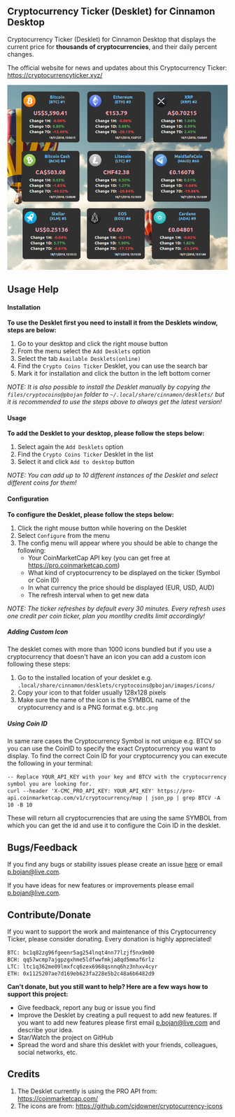 ## Cryptocurrency Ticker (Desklet) for Cinnamon Desktop

Cryptocurrency Ticker (Desklet) for Cinnamon Desktop that displays the current price for **thousands of cryptocurrencies**, and their daily percent changes.

The official website for news and updates about this Cryptocurrency Ticker: https://cryptocurrencyticker.xyz/

![Desklet screenshot](screenshot.png)

## Usage Help

#### Installation

**To use the Desklet first you need to install it from the Desklets window, steps are below:**

1. Go to your desktop and click the right mouse button
2. From the menu select the `Add Desklets` option
3. Select the tab `Available Desklets(online)`
4. Find the `Crypto Coins Ticker` Desklet, you can use the search bar
5. Mark it for installation and click the button in the left bottom corner

*NOTE: It is also possible to install the Desklet manually by copying the `files/cryptocoins@pbojan` folder to `~/.local/share/cinnamon/desklets/` but it is recommended to use the steps above to always get the latest version!*

#### Usage

**To add the Desklet to your desktop, please follow the steps below:**

1. Select again the `Add Desklets` option
2. Find the `Crypto Coins Ticker` Desklet in the list
3. Select it and click `Add to desktop` button

*NOTE: You can add up to 10 different instances of the Desklet and select different coins for them!*

#### Configuration

**To configure the Desklet, please follow the steps below:**

1. Click the right mouse button while hovering on the Desklet
2. Select `Configure` from the menu
3. The config menu will appear where you should be able to change the following:
    - Your CoinMarketCap API key (you can get free at https://pro.coinmarketcap.com)
    - What kind of cryptocurrency to be displayed on the ticker (Symbol or Coin ID)
    - In what currency the price should be displayed (EUR, USD, AUD)
    - The refresh interval when to get new data

*NOTE: The ticker refreshes by default every 30 minutes. Every refresh uses one credit per coin ticker, plan you montlhy credits limit accordingly!*

##### Adding Custom Icon

The desklet comes with more than 1000 icons bundled but if you use a cryptocurrency that doesn't have an icon you can add a custom icon following these steps:

1. Go to the installed location of your desklet e.g. `.local/share/cinnamon/desklets/cryptocoins@pbojan/images/icons/`
2. Copy your icon to that folder usually 128x128 pixels
3. Make sure the name of the icon is the SYMBOL name of the cryptocurrency and is a PNG format e.g. `btc.png`

##### Using Coin ID

In same rare cases the Cryptocurrency Symbol is not unique e.g. BTCV so you can use the CoinID to specify the exact Cryptocurrency you want to display.
To find the correct Coin ID for your cryptocurrency you can execute the following in your terminal:

```
-- Replace YOUR_API_KEY with your key and BTCV with the cryptocurrency symbol you are looking for.
curl --header 'X-CMC_PRO_API_KEY: YOUR_API_KEY' https://pro-api.coinmarketcap.com/v1/cryptocurrency/map | json_pp | grep BTCV -A 10 -B 10
```

These will return all cryptocurrencies that are using the same SYMBOL from which you can get the id and use it to configure the Coin ID in the desklet.

## Bugs/Feedback

If you find any bugs or stability issues please create an issue [here](https://github.com/pbojan/cryptocoins-desklet-cinnamon/issues) or email [p.bojan@live.com](mailto:p.bojan@live.com).

If you have ideas for new features or improvements please email [p.bojan@live.com](mailto:p.bojan@live.com).

## Contribute/Donate

If you want to support the work and maintenance of this Cryptocurrency Ticker, please consider donating. Every donation is highly appreciated!

```
BTC: bc1q82zg96fgeenr5ag254lnqt4nn77lzjf5nx9m00
BCH: qq57wcmp7ajgpzgxhme5ldfwwfmkja8qd5mmaf6rlz
LTC: ltc1q362me09lmxfcq6zex6968qsnnq6hz3nhxv4cyr
ETH: 0x1125207ae7d169eb623fa228e5b2c48a6b6482d9
```

**Can't donate, but you still want to help? Here are a few ways how to support this project:**
* Give feedback, report any bug or issue you find
* Improve the Desklet by creating a pull request to add new features. If you want to add new features please first email [p.bojan@live.com](mailto:p.bojan@live.com) and describe your idea.
* Star/Watch the project on GitHub
* Spread the word and share this desklet with your friends, colleagues, social networks, etc. 

## Credits

1. The Desklet currently is using the PRO API from: https://coinmarketcap.com/
2. The icons are from: https://github.com/cjdowner/cryptocurrency-icons
